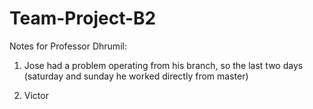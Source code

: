 # Team-Project-B2

Notes for Professor Dhrumil:

1. Jose had a problem operating from his branch, so the last two days (saturday and sunday he worked directly from master)

2. Victor
